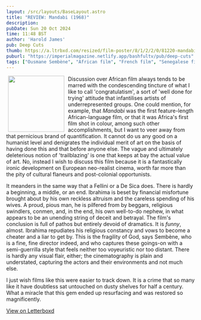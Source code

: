 ```yaml
---
layout: /src/layouts/BaseLayout.astro
title: "REVIEW: Mandabi (1968)"
description: 
pubDate: Sun 20 Oct 2024
time: 11:48 BST
author: 'Harold James'
pub: Deep Cuts
thumb: https://a.ltrbxd.com/resized/film-poster/8/1/2/2/0/81220-mandabi-0-2000-0-3000-crop.jpg?v=8c9fb4aeb6
puburl: "https://imperialmagazine.netlify.app/bashfultv/pub/deep-cuts"
tags: ["Ousmane Sembène", "African film", "French film", "Senegalese film"]
---
```

<img src="https://a.ltrbxd.com/resized/film-poster/8/1/2/2/0/81220-mandabi-0-2000-0-3000-crop.jpg?v=8c9fb4aeb6" style="width:150px;height:auto;float:left;padding-right:10px;padding-left:5px;">

Discussion over African film always tends to be marred with the condescending tincture of what I like to call 'congratulatism', a sort of 'well done for trying' attitude that infantilises artists of underrepresented groups. One could mention, for example, that <i>Mandabi</i> was the first feature-length African-language film, or that it was Africa's first film shot in colour, among such other accomplishments, but I want to veer away from that pernicious brand of quantification. It cannot do us any good on a humanist level and denigrates the individual merit of art on the basis of having done this and that before anyone else. The vague and ultimately deleterious notion of 'trailblazing' is one that keeps at bay the actual value of art. No, instead I wish to discuss this film because it is a fantastically ironic development on European neo-realist cinema, worth far more than the pity of cultural flaneurs and post-colonial opportunists. 

It meanders in the same way that a Fellini or a De Sica does. There is hardly a beginning, a middle, or an end. Ibrahima is beset by financial misfortune brought about by his own reckless altruism and the careless spending of his wives. A proud, pious man, he is pilfered from by beggars, religious swindlers, conmen, and, in the end, his own well-to-do nephew, in what appears to be an unending string of deceit and betrayal. The film's conclusion is full of pathos but entirely devoid of dramatics. It is <i>funny</i>, almost. Ibrahima repudiates his religious constancy and vows to become a cheater and a liar to get by. This is the fragility of God, says Sembène, who is a fine, fine director indeed, and who captures these goings-on with a semi-guerrilla style that feels neither too voyeuristic nor too distant. There is hardly any visual flair, either; the cinematography is plain and understated, capturing the actors and their environments and not much else. 

I just wish films like this were easier to track down. It is a crime that so many like it have doubtless sat untouched on dusty shelves for half a century. What a miracle that this gem ended up resurfacing and was restored so magnificently.

<a href="https://letterboxd.com/for_you_bruce/film/mandabi" target="_blank" rel="noopener noreferrer">View on Letterboxd</a>